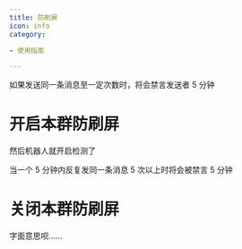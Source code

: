 ```yaml
---
title: 防刷屏
icon: info
category:

- 使用指南

---
```


如果发送同一条消息至一定次数时，将会禁言发送者 5 分钟

# 开启本群防刷屏

然后机器人就开启检测了

当一个 5 分钟内反复发同一条消息 5 次以上时将会被禁言 5 分钟

# 关闭本群防刷屏

字面意思呗……